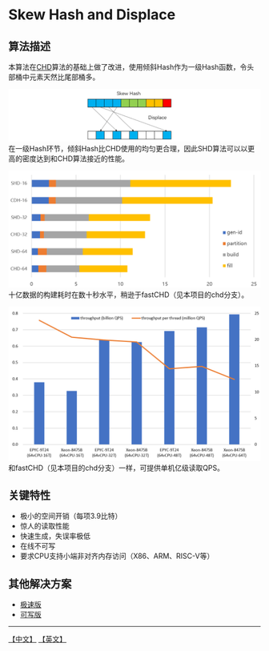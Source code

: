 # Skew Hash and Displace

## 算法描述

本算法在[CHD](http://cmph.sourceforge.net/chd.html)算法的基础上做了改进，使用倾斜Hash作为一级Hash函数，令头部桶中元素天然比尾部桶多。

![](images/shd.png)
在一级Hash环节，倾斜Hash比CHD使用的均匀更合理，因此SHD算法可以以更高的密度达到和CHD算法接近的性能。

![](images/build.png)
十亿数据的构建耗时在数十秒水平，稍逊于fastCHD（见本项目的chd分支）。

![](images/throughput.png)
和fastCHD（见本项目的chd分支）一样，可提供单机亿级读取QPS。

## 关键特性
* 极小的空间开销（每项3.9比特）
* 惊人的读取性能
* 快速生成，失误率极低
* 在线不可写
* 要求CPU支持小端非对齐内存访问（X86、ARM、RISC-V等）

## 其他解决方案
* [极速版](https://github.com/PeterRK/SSHT)
* [可写版](https://github.com/PeterRK/estuary)

---
[【中文】](README-CN.md) [【英文】](README.md)
